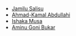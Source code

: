 - [Jamilu Salisu](https://github.com/jamilusalism)
- [Ahmad-Kamal Abdullahi](https://github.com/ahmadkay)
- [Ishaka Musa](https://github.com/EshaqqMi)
- [Aminu Goni Bukar](https://github.com/GeeAminu)